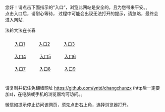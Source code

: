 您好！请点击下面指示的“入口”，浏览此网站是安全的，且为您带来平安。。 <br/>
点击入口后，请耐心等待， 过程中可能会出现无法打开的提示，请忽略，最终会进入网站. </br>

法轮大法在长春<br/>
<div style="padding:10px"><a style="margin:20px" target="_blank" href="https://du5q03d7wbmxv.cloudfront.net/2Qpsp?osiiwav" id="ccLink1" rel="nofollow">入口1</a> <a target="_blank" style="margin:20px" href="https://d1za9slthuxqo8.cloudfront.net/2Qpsp?yqisa" id="ccLink2" rel="nofollow">入口2</a> <a style="margin:20px" target="_blank" href="https://d1cq83exl294fh.cloudfront.net/2Qpsp?rymwydl" id="ccLink3" rel="nofollow">入口3</a></div>

<div style="padding:10px" ><a style="margin:20px" target="_blank" href="https://du5q03d7wbmxv.cloudfront.net/2Qpsp?osiiwav" id="ccLink4" rel="nofollow">入口4</a> <a style="margin:20px" href="https://d1za9slthuxqo8.cloudfront.net/2Qpsp?yqisa" target="_blank" id="ccLink5" rel="nofollow">入口5</a> <a style="margin:20px" href="https://d1cq83exl294fh.cloudfront.net/2Qpsp?rymwydl" target="_blank" id="ccLink6" rel="nofollow">入口6</a></div>

<div style="padding:10px"><a style="margin:20px" target="_blank" href="https://du5q03d7wbmxv.cloudfront.net/2Qpsp?osiiwav" id="ccLink7" rel="nofollow">入口7</a> <a style="margin:20px" href="https://d1za9slthuxqo8.cloudfront.net/2Qpsp?yqisa" target="_blank" id="ccLink8" rel="nofollow">入口8</a> <a style="margin:20px" target="_blank" href="https://d1cq83exl294fh.cloudfront.net/2Qpsp?rymwydl" id="ccLink9" rel="nofollow">入口9</a></div>

<br/>



请复制并记住免翻墙网址 https://github.com/yntd/changchunzx (http后一定要加s)，在电脑或手机的浏览器均可访问。。<br/>

微信如提示停止访问该网页，须先点击右上角，选择浏览器打开。

